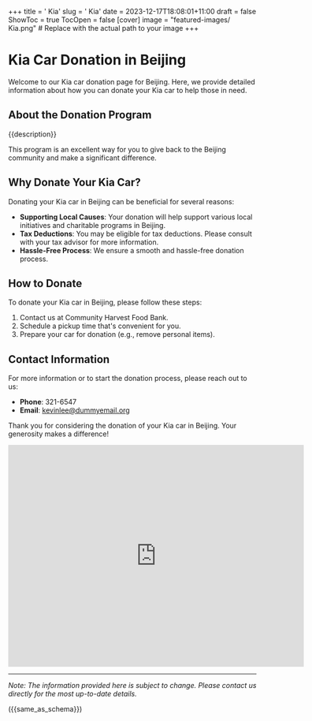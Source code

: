 +++
title = '    Kia'
slug = '    Kia'
date = 2023-12-17T18:08:01+11:00
draft = false
ShowToc = true
TocOpen = false
[cover]
image = "featured-images/    Kia.png"  # Replace with the actual path to your image
+++



#     Kia Car Donation in     Beijing

Welcome to our     Kia car donation page for     Beijing. Here, we provide detailed information about how you can donate your     Kia car to help those in need.

## About the Donation Program

{{description}}

This program is an excellent way for you to give back to the     Beijing community and make a significant difference.

## Why Donate Your     Kia Car?

Donating your     Kia car in     Beijing can be beneficial for several reasons:

- **Supporting Local Causes**: Your donation will help support various local initiatives and charitable programs in     Beijing.
- **Tax Deductions**: You may be eligible for tax deductions. Please consult with your tax advisor for more information.
- **Hassle-Free Process**: We ensure a smooth and hassle-free donation process.

## How to Donate

To donate your     Kia car in     Beijing, please follow these steps:

1. Contact us at     Community Harvest Food Bank.
2. Schedule a pickup time that's convenient for you.
3. Prepare your car for donation (e.g., remove personal items).

## Contact Information

For more information or to start the donation process, please reach out to us:

- **Phone**: 321-6547
- **Email**:     kevinlee@dummyemail.org

Thank you for considering the donation of your     Kia car in     Beijing. Your generosity makes a difference!

<!-- Other content -->

<iframe width="600" height="450" frameborder="0" style="border:0" src="https://www.google.com/maps/embed/v1/place?key=AIzaSyDivX6qAx8DlsaPtf6od3s40HLANl8aFcE&q=++++Beijing" allowfullscreen></iframe>

<!-- Other content -->

---

*Note: The information provided here is subject to change. Please contact us directly for the most up-to-date details.*

<!-- Other content -->

({{same_as_schema}})

<!-- Other content -->